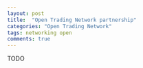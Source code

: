 ```yaml
---
layout: post
title:  "Open Trading Network partnership"
categories: "Open Trading Network"
tags: networking open
comments: true
---
```

TODO